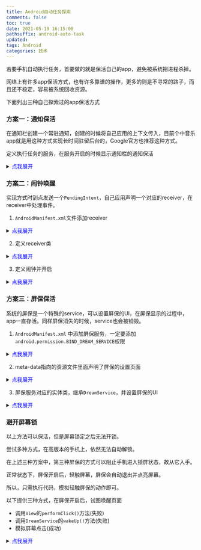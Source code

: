 ```yaml
---
title: Android自动任务探索
comments: false
toc: true
date: 2021-05-19 16:15:08
pathsuffix: android-auto-task
updated:
tags: Android
categories: 技术
---
```

若要手机自动执行任务，首要做的就是保活自己的app，避免被系统把进程杀掉。

网络上有许多app保活方式，也有许多靠谱的操作，更多的则是不寻常的路子，而且还不稳定，容易被系统回收资源。

下面列出三种自己探索过的app保活方式

### 方案一：通知保活
在通知栏创建一个常驻通知，创建的时候将自己应用的上下文传入，目前个中音乐app就是用这种方式实现长时间驻留后台的，Google官方也推荐这种方式。

定义执行任务的服务，在服务开启的时候显示通知栏的通知保活

<details>
<summary><font color='blue'>点我展开</font></summary>

```kotlin
import android.app.*
import android.content.Context
import android.content.Intent
import android.net.Uri
import android.os.Build
import android.os.IBinder
import android.util.Log
import cn.ljt.clock.open
import cn.ljt.clock.playAudio
import com.tencent.mmkv.MMKV
import java.text.SimpleDateFormat
import java.util.*
import kotlin.concurrent.fixedRateTimer


class NotificationService : Service() {

    val channelId: String = "ChannelId"

    lateinit var timer: Timer

    override fun onCreate() {
        super.onCreate()
        startTimer()
    }

    override fun onBind(intent: Intent): IBinder? {
        return null
    }

    override fun onStartCommand(intent: Intent?, flags: Int, startId: Int): Int {
        val notificationManager =
            getSystemService(Context.NOTIFICATION_SERVICE) as NotificationManager
        if (Build.VERSION.SDK_INT >= Build.VERSION_CODES.O) {
            val channel = NotificationChannel(
                channelId,
                packageName + "打卡",
                NotificationManager.IMPORTANCE_LOW
            )
            notificationManager.createNotificationChannel(channel)
        }
        startForeground(1, getNotification())
        return START_STICKY
    }

    private fun getNotification(): Notification {
        val contentIntent = Intent()
        contentIntent.addFlags(Intent.FLAG_ACTIVITY_NEW_TASK)
        contentIntent.action = "android.settings.APPLICATION_DETAILS_SETTINGS"
        contentIntent.data = Uri.fromParts("package", packageName, null)
        val builder: Notification.Builder = Notification.Builder(this)
            .setSmallIcon(android.R.mipmap.sym_def_app_icon)
            .setContentIntent(PendingIntent.getActivity(this, 0, contentIntent, 0))
            .setContentTitle("\"$packageName\"正在运行")
            .setContentText("触摸即可了解详情或停止应用")
        //设置Notification的ChannelID,否则不能正常显示
        if (Build.VERSION.SDK_INT >= Build.VERSION_CODES.O) {
            builder.setChannelId(channelId)
        }
        return builder.build()
    }

    override fun onDestroy() {
        super.onDestroy()
        stopTimer()
        if (Build.VERSION.SDK_INT >= Build.VERSION_CODES.N) {
            stopForeground(STOP_FOREGROUND_REMOVE)
        }
        stopForeground(true)
    }

    private fun startTimer() {

        timer = fixedRateTimer("", false, 0, period * 1000) {
            try {
                // TODO: 根据条件执行任务
            } catch (e: Exception) {
                Log.i("TAG", "$e")
            }
        }
    }

    private fun stopTimer() {
        timer.cancel()
        Log.d("TAG", "stopTimer")
    }
}
```

</details>

### 方案二：闹钟唤醒
实现方式时到点发送一个`PendingIntent`，自己应用声明一个对应的receiver，在receiver中处理事件。

1. `AndroidManifest.xml`文件添加receiver

<details>
<summary><font color='blue'>点我展开</font></summary>

```xml
<receiver
    android:name=".ui.alarm.AlarmReceiver"
    android:enabled="true"
    android:exported="true" />
```

</details>

2. 定义receiver类

<details>
<summary><font color='blue'>点我展开</font></summary>

```kotlin
class AlarmReceiver : BroadcastReceiver() {

    override fun onReceive(context: Context, intent: Intent) {
        if (intent.action.equals("${context.packageName}.alarm")) {
            try {
                // TODO: 根据条件执行任务
            } catch (e: Exception) {
                e.printStackTrace()
            }
        }
    }
}
```

</details>

3. 定义闹钟并开启

<details>
<summary><font color='blue'>点我展开</font></summary>

```kotlin
val intent = Intent("$packageName.alarm")
intent.setClass(this, AlarmReceiver::class.java)
val pi = PendingIntent.getBroadcast(this, 0, intent, 0) //设置一个PendingIntent对象，发送广播
val alarmManager = getSystemService(ALARM_SERVICE) as AlarmManager //获取AlarmManager对象

if (android.os.Build.VERSION.SDK_INT >= android.os.Build.VERSION_CODES.LOLLIPOP) {
    val nextAlarmClock = alarmManager.nextAlarmClock
    if (nextAlarmClock != null) {
        val showIntent = nextAlarmClock.showIntent
        val triggerTime = nextAlarmClock.triggerTime
        Log.i("TAG", "init: $showIntent")
        Log.i("TAG", "init: $triggerTime")
    }
}

//AlarmManager.ELAPSED_REALTIME: 闹钟在手机睡眠状态下不可用，该状态下闹钟使用相对时间（相对于系统启动开始），状态值为3; 
//AlarmManager.ELAPSED_REALTIME_WAKEUP: 闹钟在睡眠状态下会唤醒系统并执行提示功能，该状态下闹钟也使用相对时间，状态值为2； 
//AlarmManager.RTC: 闹钟在睡眠状态下不可用，该状态下闹钟使用绝对时间，即当前系统时间，状态值为1； 
//AlarmManager.RTC_WAKEUP: 表示闹钟在睡眠状态下会唤醒系统并执行提示功能，该状态下闹钟使用绝对时间，状态值为0; 
//AlarmManager.POWER_OFF_WAKEUP: 表示闹钟在手机关机状态下也能正常进行提示功能，所以是5个状态中用的最多的状态之一，该状态下闹钟也是用绝对时间，状态值为4；不过本状态好像受SDK版本影响，某些版本并不支持；

// 重复执行，倒数第二参数为间隔时间,单位为毫秒
alarmManager.setRepeating(AlarmManager.RTC_WAKEUP, calendar.timeInMillis, intervalMillis * 1000, pi)

//时间到时，执行PendingIntent，只执行一次
alarmManager[AlarmManager.RTC_WAKEUP, calendar.timeInMillis] = pi
```

</details>

### 方案三：屏保保活
系统的屏保是一个特殊的service，可以设置屏保的UI，在屏保显示的过程中，app一直存活。同样屏保消失的时候，service也会被销毁。

1. `AndroidManifest.xml` 中添加屏保服务，一定要添加`android.permission.BIND_DREAM_SERVICE`权限

<details>
<summary><font color='blue'>点我展开</font></summary>

```xml
<service
    android:name=".service.MyDream"
    android:enabled="true"
    android:exported="true"
    android:icon="@mipmap/ic_launcher"
    android:label="@string/app_name"
    android:permission="android.permission.BIND_DREAM_SERVICE">
    <intent-filter>
        <action android:name="android.service.dreams.DreamService" />

        <category android:name="android.intent.category.DEFAULT" />
    </intent-filter>

    <meta-data
        android:name="android.service.dream"
        android:resource="@xml/my_dream" />
</service>
```

</details>

2. meta-data指向的资源文件里面声明了屏保的设置页面

<details>
<summary><font color='blue'>点我展开</font></summary>

```xml
<?xml version="1.0" encoding="utf-8"?>
<dream xmlns:android="http://schemas.android.com/apk/res/android"
    android:settingsActivity="cn.ljt.clock.ui.dreamsetting.MyDreamActivity" />
```

</details>

3. 屏保服务对应的实体类，继承`DreamService`，并设置屏保的UI

<details>
<summary><font color='blue'>点我展开</font></summary>

```kotlin
import android.content.Context
import android.os.SystemClock
import android.service.dreams.DreamService
import android.util.Log
import cn.ljt.clock.R
import com.tencent.mmkv.MMKV
import java.util.*
import kotlin.concurrent.fixedRateTimer


class MyDream : DreamService() {
    private val TAG: String? = MyDream::class.java.name

    var boolean: Boolean? = false
    lateinit var timer: Timer

    /**
     * 初始化设置，在这里可以调用 setContentView()
     */
    override fun onAttachedToWindow() {
        super.onAttachedToWindow()
        Log.i(TAG, "onAttachedToWindow: ")
        // Exit dream upon user touch
        isInteractive = false
        // Hide system UI
        isFullscreen = true
        //设置为false会降低屏幕亮度
        isScreenBright = false
        // Set the dream layout
        setContentView(R.layout.my_day_dream)
        boolean = MMKV.defaultMMKV()?.getBoolean("dream_task_enable", false)
    }

    /**
     * 在这里回收前面调用的资源（比如 handlers 和 listeners）
     */
    override fun onDetachedFromWindow() {
        super.onDetachedFromWindow()
        Log.i(TAG, "onDetachedFromWindow: ")
    }

    /**
     * 互动屏保已经启动，这里可以开始播放动画或者其他操作
     */
    override fun onDreamingStarted() {
        super.onDreamingStarted()
        Log.i(TAG, "onDreamingStarted: ")
        if (boolean == true) {
            startTimer()
        }
    }

    /**
     * 在停止 onDreamingStarted() 里启动的东西
     */
    override fun onDreamingStopped() {
        super.onDreamingStopped()
        Log.i(TAG, "onDreamingStopped: ")
        if (boolean == true) {
            stopTimer()
        }
    }


    private fun startTimer() {

        timer = fixedRateTimer("fixedRateTimer", true, period * 1000, period * 1000) {
            try {
                // TODO: 根据条件执行任务
            } catch (e: Exception) {
                Log.i("TAG", "$e")
            }
        }
    }

    private fun stopTimer() {
        timer.cancel()
        Log.d("TAG", "stopTimer")
    }
}
```

</details>

### 避开屏幕锁

以上方法可以保活，但是屏幕锁定之后无法开锁。

尝试多种方式，在高版本的手机上，依然无法自动解锁。

在上述三种方案中，第三种屏保的方式可以阻止手机进入锁屏状态，故从它入手。

正常状态下，屏保开启后，轻触屏幕，屏保会自动退出并点亮屏幕。

所以，只需执行代码，模拟轻触屏保的动作即可。

以下提供三种方式，在屏保开启后，试图唤醒页面

   - 调用`View`的`performClick()`方法(失败)
   - 调用`DreamService`的`wakeUp()`方法(失败)
   - 模拟屏幕点击(成功)
   
<details>
<summary><font color='blue'>点我展开</font></summary>

```kotlin
private fun click() {
    val inst = Instrumentation()
    inst.sendPointerSync(
        MotionEvent.obtain(
            SystemClock.uptimeMillis(),
            SystemClock.uptimeMillis(),
            MotionEvent.ACTION_DOWN,
            240f,
            400f,
            0
        )
    )
    inst.sendPointerSync(
        MotionEvent.obtain(
            SystemClock.uptimeMillis(),
            SystemClock.uptimeMillis(),
            MotionEvent.ACTION_UP,
            240f,
            400f,
            0
        )
    )
}
```

</details>